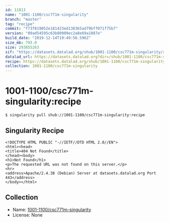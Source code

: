 ```yaml
---
id: 11813
name: "1001-1100/csc771m-singularity"
branch: "master"
tag: "recipe"
commit: "f73f819852e181423ed138365ad79bff071f75b7"
version: "09ad54595c63b80909ec2a8e69a1087e"
build_date: "2019-12-14T19:49:56.596Z"
size_mb: 793.0
size: 293855263
sif: "https://datasets.datalad.org/shub/1001-1100/csc771m-singularity/recipe/2019-12-14-f73f8198-09ad5459/09ad54595c63b80909ec2a8e69a1087e.sif"
datalad_url: https://datasets.datalad.org?dir=/shub/1001-1100/csc771m-singularity/recipe/2019-12-14-f73f8198-09ad5459/
recipe: https://datasets.datalad.org/shub/1001-1100/csc771m-singularity/recipe/2019-12-14-f73f8198-09ad5459/Singularity
collection: 1001-1100/csc771m-singularity
---
```


# 1001-1100/csc771m-singularity:recipe

```bash
$ singularity pull shub://1001-1100/csc771m-singularity:recipe
```

## Singularity Recipe

```singularity
<!DOCTYPE HTML PUBLIC "-//IETF//DTD HTML 2.0//EN">
<html><head>
<title>404 Not Found</title>
</head><body>
<h1>Not Found</h1>
<p>The requested URL was not found on this server.</p>
<hr>
<address>Apache/2.4.38 (Debian) Server at datasets.datalad.org Port 443</address>
</body></html>
```

## Collection

 - Name: [1001-1100/csc771m-singularity](https://github.com/1001-1100/csc771m-singularity)
 - License: None

